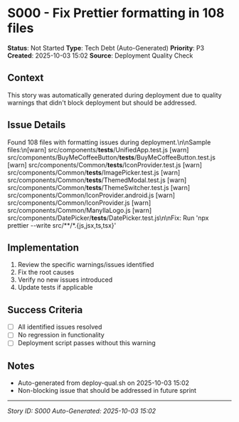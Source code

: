 # S000 - Fix Prettier formatting in 108 files

**Status**: Not Started
**Type**: Tech Debt (Auto-Generated)
**Priority**: P3
**Created**: 2025-10-03 15:02
**Source**: Deployment Quality Check

## Context
This story was automatically generated during deployment due to quality warnings that didn't block deployment but should be addressed.

## Issue Details
Found 108 files with formatting issues during deployment.\n\nSample files:\n[warn] src/components/__tests__/UnifiedApp.test.js
[warn] src/components/BuyMeCoffeeButton/__tests__/BuyMeCoffeeButton.test.js
[warn] src/components/Common/__tests__/IconProvider.test.js
[warn] src/components/Common/__tests__/ImagePicker.test.js
[warn] src/components/Common/__tests__/ThemedModal.test.js
[warn] src/components/Common/__tests__/ThemeSwitcher.test.js
[warn] src/components/Common/IconProvider.android.js
[warn] src/components/Common/IconProvider.js
[warn] src/components/Common/ManyllaLogo.js
[warn] src/components/DatePicker/__tests__/DatePicker.test.js\n\nFix: Run 'npx prettier --write src/**/*.{js,jsx,ts,tsx}'

## Implementation
1. Review the specific warnings/issues identified
2. Fix the root causes
3. Verify no new issues introduced
4. Update tests if applicable

## Success Criteria
- [ ] All identified issues resolved
- [ ] No regression in functionality
- [ ] Deployment script passes without this warning

## Notes
- Auto-generated from deploy-qual.sh on 2025-10-03 15:02
- Non-blocking issue that should be addressed in future sprint

---
*Story ID: S000*
*Auto-Generated: 2025-10-03 15:02*
